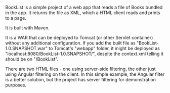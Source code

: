 BookList is a simple project of a web app that reads a file of Books bundled in the app. It returns the file as XML, which a HTML client reads and prints to a page.

It is built with Maven.

It is a WAR that can be deployed to Tomcat (or other Servlet container) without any additional configuration. If you add the built file as "BookList-1.0.SNAPSHOT.war" to Tomcat's "webapp" folder, it might be deployed as "localhost:8080/BookList-1.0.SNAPSHOT/", despite the context.xml telling it should be on "/BookList".

There are two HTML files - one using server-side filtering, the other just using Angular filtering on the client.
In this simple example, the Angular filter is a better solution, but the project has server filtering for demonstration purposes.
